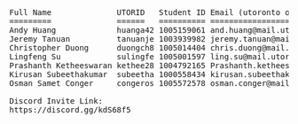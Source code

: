 <pre>Full Name              UTORID   Student ID Email (utoronto only)                    Best way to contact  
=========              ======   ========== ====================                     ===================  
Andy Huang             huanga42 1005159061 and.huang@mail.utoronto.ca               Yunuki#7087@discord  
Jeremy Tanuan          tanuanje 1003939982 jeremy.tanuan@mail.utoronto.ca           Separate Entity#2719@discord  
Christopher Duong      duongch8 1005014404 chris.duong@mail.utoronto.ca             Chrispy Chicken#8324@discord  
Lingfeng Su            sulingfe 1005001597 ling.su@mail.utoronto.ca                 flyingzambie#2345@discord  
Prashanth Ketheeswaran kethee28 1004792165 Prashanth.ketheeswaran@mail.utoronto.ca  Yonder#6139@discord  
Kirusan Subeethakumar  subeetha 1000558434 kirusan.subeethakumar@mail.utoronto.ca   Milk#5134@discord  
Osman Samet Conger     congeros 1005572578 osman.conger@mail.utoronto.ca            osman#6877@discord

Discord Invite Link:  
https://discord.gg/kdS68f5
</pre>
